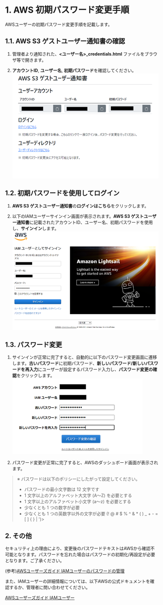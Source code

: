 # 1. AWS 初期パスワード変更手順
AWSユーザーの初期パスワード変更手順を記載します。

## 1.1. AWS S3 ゲストユーザー通知書の確認
1. 管理者より通知された、**<ユーザー名>_credentials.html** ファイルをブラウザ等で開きます。

2. **アカウントID**, **ユーザー名**, **初期パスワード**を確認してください。
![notification](./image/notification.png "通知書")

## 1.2. 初期パスワードを使用してログイン
1. **AWS S3 ゲストユーザー通知書**の**ログインはこちら**をクリックします。

2. 以下のIAMユーザーサインイン画面が表示されます。**AWS S3 ゲストユーザー通知書**に記載されたアカウントID、ユーザー名、初期パスワードを使用し、**サインイン**します。
![login](./image/console_login.png "ログイン")

## 1.3. パスワード変更
1. サインインが正常に完了すると、自動的に以下のパスワード変更画面に遷移します。**古いパスワード**に初期パスワード、**新しいパスワード/新しいパスワードを再入力**にユーザーが設定するパスワード入力し、**パスワード変更の確認**をクリックします。
![password](./image/change_password.png "パスワード変更")

2. パスワード変更が正常に完了すると、AWSのダッシュボード画面が表示されます。

> ※ パスワードは以下のポリシーにしたがって設定してください。
> - パスワードの最小文字数は 12 文字です
> - 1 文字以上のアルファベット大文字 (A～Z) を必要とする
> - 1 文字以上のアルファベット小文字 (a～z) を必要とする
> - 少なくとも 1 つの数字が必要
> - 少なくとも 1 つの英数字以外の文字が必要 (! @ # $ % ^ & * ( ) _ + - = [ ] { } | ')>

## 2. その他
セキュリティ上の理由により、変更後のパスワードテキストはAWSから確認不可能となります。パスワードを忘れた場合はパスワードの初期化/再設定が必要となります。ご了承ください。

(参考)[AWSユーザーズガイド IAMユーザーのパスワードの管理](https://docs.aws.amazon.com/ja_jp/IAM/latest/UserGuide/id_credentials_passwords_admin-change-user.html)


また、IAMユーザーの詳細情報については、以下AWSの公式ドキュメントを確認するか、管理者に問い合わせてください。

[AWSユーザーズガイド IAMユーザー](https://docs.aws.amazon.com/ja_jp/IAM/latest/UserGuide/id_users.html)
